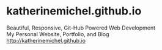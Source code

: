 katherinemichel.github.io
=========================
Beautiful, Responsive, Git-Hub Powered Web Development <br>
My Personal Website, Portfolio, and Blog <br>
http://katherinemichel.github.io <br>

